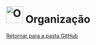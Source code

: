 <!-- # Organização -->
# <img src="https://raw.githubusercontent.com/Tarikul-Islam-Anik/Animated-Fluent-Emojis/master/Emojis/Activities/Puzzle%20Piece.png" alt="Organization" width="45px"> Organização
[Retornar para a pasta GitHub](../)

